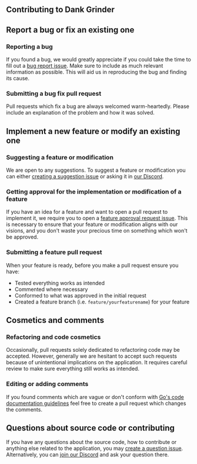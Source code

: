 ## Contributing to Dank Grinder
## Report a bug or fix an existing one
### Reporting a bug
If you found a bug, we would greatly appreciate if you could take the time to fill out a [bug report issue](https://github.com/dankgrinder/dankgrinder/issues/new?assignees=&labels=bug&template=bug-report.md&title=). Make sure to include as much relevant information as possible. This will aid us in reproducing the bug and finding its cause. 
### Submitting a bug fix pull request
Pull requests which fix a bug are always welcomed warm-heartedly. Please include an explanation of the problem and how it was solved.

## Implement a new feature or modify an existing one
### Suggesting a feature or modification
We are open to any suggestions. To suggest a feature or modification you can either [creating a suggestion issue](https://github.com/dankgrinder/dankgrinder/issues/new?assignees=&labels=suggestion&template=suggestion.md&title=) or asking it in [our Discord](https://discord.gg/Fjzpq8YPSn).
### Getting approval for the implementation or modification of a feature
If you have an idea for a feature and want to open a pull request to implement it, we require you to open a [feature approval request issue](https://github.com/dankgrinder/dankgrinder/issues/new?assignees=&labels=feature&template=feature-approval-request.md&title=). This is necessary to ensure that your feature or modification aligns with our visions, and you don't waste your precious time on something which won't be approved.
### Submitting a feature pull request
When your feature is ready, before you make a pull request ensure you have:
* Tested everything works as intended
* Commented where necessary
* Conformed to what was approved in the initial request
* Created a feature branch (i.e. `feature/yourfeaturename`) for your feature

## Cosmetics and comments
### Refactoring and code cosmetics
Occasionally, pull requests solely dedicated to refactoring code may be accepted. However, generally we are hesitant to accept such requests because of unintentional implications on the application. It requires careful review to make sure everything still works as intended.
### Editing or adding comments
If you found comments which are vague or don't conform with [Go's code documentation guidelines](https://blog.golang.org/godoc) feel free to create a pull request which changes the comments.
## Questions about source code or contributing
If you have any questions about the source code, how to contribute or anything else related to the application, you may [create a question issue](https://github.com/dankgrinder/dankgrinder/issues/new?assignees=&labels=question&template=question.md&title=). Alternatively, you can [join our Discord](https://discord.gg/Fjzpq8YPSn) and ask your question there.
